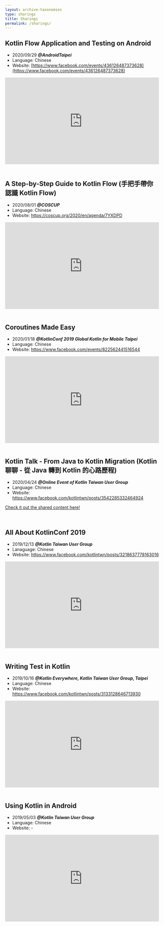 ```yaml
---
layout: archive-taxonomies
type: sharings
title: Sharings
permalink: /sharings/
---
```


## Kotlin Flow Application and Testing on Android

<!--
* 2020/11/19 **_@Jcconf_**
* Language: English
* Website: [https://jcconf.tw/2020/](https://jcconf.tw/2020/)

Slides is coming right up!
-->

* 2020/09/29 **_@AndroidTaipei_**
* Language: Chinese
* Website: [https://www.facebook.com/events/436126487373628](https://www.facebook.com/events/436126487373628)

<div style="left: 0; width: 100%; height: 0; position: relative; padding-bottom: 56.1972%;"><iframe src="https://speakerdeck.com/player/9d652b99eda64aac882a7535ca93f434" style="border: 0; top: 0; left: 0; width: 100%; height: 100%; position: absolute;" allowfullscreen scrolling="no" allow="encrypted-media"></iframe></div>

<br>

## A Step-by-Step Guide to Kotlin Flow (手把手帶你認識 Kotlin Flow)

* 2020/08/01 **_@COSCUP_**
* Language: Chinese
* Website: https://coscup.org/2020/en/agenda/7YXDPD

<div style="left: 0; width: 100%; height: 0; position: relative; padding-bottom: 56.1972%;"><iframe src="https://speakerdeck.com/player/1b5bf76be36d4a02b17af744b69870db" style="border: 0; top: 0; left: 0; width: 100%; height: 100%; position: absolute;" allowfullscreen scrolling="no" allow="encrypted-media"></iframe></div>

<br>

## Coroutines Made Easy

* 2020/01/18 **_@KotlinConf 2019 Global Kotlin for Mobile Taipei_**
* Language: Chinese
* Website: https://www.facebook.com/events/822562441516544

<div style="left: 0; width: 100%; height: 0; position: relative; padding-bottom: 56.1972%;"><iframe src="https://speakerdeck.com/player/e3c5392af2e344ccb0ba2fb2d1779a32" style="border: 0; top: 0; left: 0; width: 100%; height: 100%; position: absolute;" allowfullscreen scrolling="no" allow="encrypted-media"></iframe></div>

<br>

## Kotlin Talk - From Java to Kotlin Migration (Kotlin 聊聊 - 從 Java 轉到 Kotlin 的心路歷程)

* 2020/04/24 **_@Online Event of Kotlin Taiwan User Group_**
* Language: Chinese
* Website: https://www.facebook.com/kotlintwn/posts/3542285332464924

[Check it out the shared content here!](https://www.notion.so/oumuamua/Kotlin-Java-Kotlin-558081bc9e074103be3368f638a58252)

<br>

## All About KotlinConf 2019

* 2019/12/13 **_@Kotlin Taiwan User Group_**
* Lanaguage: Chinese
* Website: https://www.facebook.com/kotlintwn/posts/3218637778163016

<div style="left: 0; width: 100%; height: 0; position: relative; padding-bottom: 56.1972%;"><iframe src="https://speakerdeck.com/player/ecfcf924ba3242f7b6a9f941ca168717" style="border: 0; top: 0; left: 0; width: 100%; height: 100%; position: absolute;" allowfullscreen scrolling="no" allow="encrypted-media"></iframe></div>

<br>

## Writing Test in Kotlin

* 2019/10/16 **_@Kotlin Everywhere, Kotlin Taiwan User Group, Taipei_**
* Language: Chinese
* Website: https://www.facebook.com/kotlintwn/posts/3133128646713930

<div style="left: 0; width: 100%; height: 0; position: relative; padding-bottom: 56.1972%;"><iframe src="https://speakerdeck.com/player/668719b94f9e47429d5e000be8c69e70" style="border: 0; top: 0; left: 0; width: 100%; height: 100%; position: absolute;" allowfullscreen scrolling="no" allow="encrypted-media"></iframe></div>

<br>

## Using Kotlin in Android

* 2019/05/03 **_@Kotlin Taiwan User Group_**
* Language: Chinese
* Website: -

<div style="left: 0; width: 100%; height: 0; position: relative; padding-bottom: 56.1972%;"><iframe src="https://speakerdeck.com/player/977ed53855d24da8ab7ed94c48b0cb68" style="border: 0; top: 0; left: 0; width: 100%; height: 100%; position: absolute;" allowfullscreen scrolling="no" allow="encrypted-media"></iframe></div>

<br>